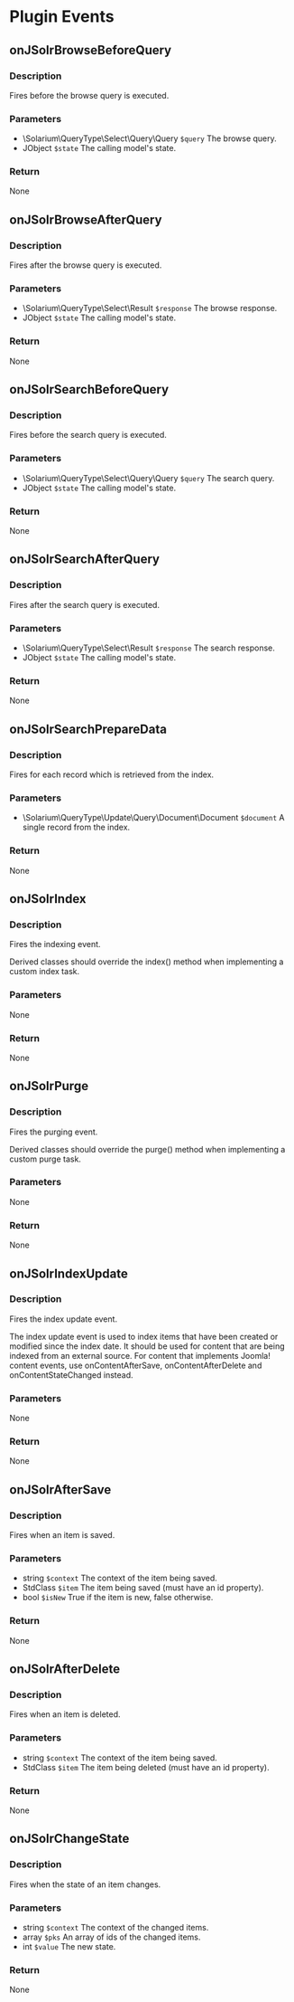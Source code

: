 # Plugin Events

## onJSolrBrowseBeforeQuery

### Description
Fires before the browse query is executed.

### Parameters
* \Solarium\QueryType\Select\Query\Query ```$query``` The browse query.
* JObject ```$state``` The calling model's state.

### Return
None

## onJSolrBrowseAfterQuery

### Description
Fires after the browse query is executed.

### Parameters
* \Solarium\QueryType\Select\Result ```$response``` The browse response.
* JObject ```$state``` The calling model's state.

### Return
None

## onJSolrSearchBeforeQuery

### Description
Fires before the search query is executed.

### Parameters
* \Solarium\QueryType\Select\Query\Query ```$query``` The search query.
* JObject ```$state``` The calling model's state.

### Return
None

## onJSolrSearchAfterQuery

### Description
Fires after the search query is executed.

### Parameters
* \Solarium\QueryType\Select\Result ```$response``` The search response.
* JObject ```$state``` The calling model's state.

### Return
None

## onJSolrSearchPrepareData

### Description
Fires for each record which is retrieved from the index.

### Parameters
* \Solarium\QueryType\Update\Query\Document\Document ```$document``` A single record from the index.

### Return
None

## onJSolrIndex

### Description
Fires the indexing event.

Derived classes should override the index() method when implementing a custom index task.

### Parameters
None

### Return
None

## onJSolrPurge

### Description
Fires the purging event.

Derived classes should override the purge() method when implementing a custom purge task.

### Parameters
None

### Return
None

## onJSolrIndexUpdate

### Description
Fires the index update event.

The index update event is used to index items that have been created or modified since the index date. It should be used for content that are being indexed from an external source. For content that implements Joomla! content events, use onContentAfterSave, onContentAfterDelete and onContentStateChanged instead.

### Parameters
None

### Return
None

## onJSolrAfterSave

### Description
Fires when an item is saved.

### Parameters
* string ```$context``` The context of the item being saved.
* StdClass ```$item``` The item being saved (must have an id property).
* bool ```$isNew``` True if the item is new, false otherwise.

### Return
None

## onJSolrAfterDelete

### Description
Fires when an item is deleted.

### Parameters
* string ```$context``` The context of the item being saved.
* StdClass ```$item``` The item being deleted (must have an id property).

### Return
None

## onJSolrChangeState

### Description
Fires when the state of an item changes.

### Parameters
* string ```$context``` The context of the changed items.
* array ```$pks``` An array of ids of the changed items.
* int ```$value``` The new state.

### Return
None